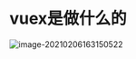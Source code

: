 # vuex是做什么的

![image-20210206163150522](C:\Users\PM\AppData\Roaming\Typora\typora-user-images\image-20210206163150522.png)